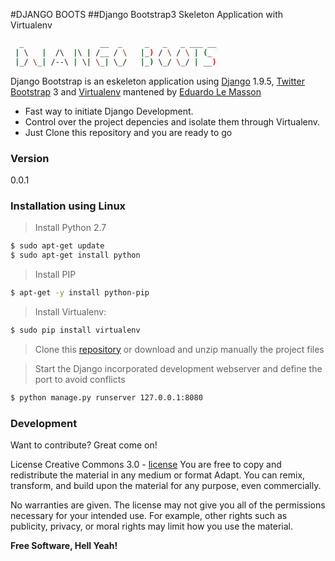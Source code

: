 #DJANGO BOOTS
##Django Bootstrap3 Skeleton Application with Virtualenv

```sh
  _                 __  _     _   _   _ ___ __  
 | \   |  /\  |\ | /__ / \   |_) / \ / \ | (_  
 |_/ \_| /--\ | \| \_| \_/   |_) \_/ \_/ | __) 	
```                                                                                 

Django Bootstrap is an eskeleton application using [Django] 1.9.5, [Twitter Bootstrap] 3 and [Virtualenv] mantened by [Eduardo Le Masson]

  - Fast way to initiate Django Development.
  - Control over the project depencies and isolate them through Virtualenv.
  - Just Clone this repository and you are ready to go

### Version
0.0.1


### Installation using Linux 

>Install Python 2.7
```sh
$ sudo apt-get update
$ sudo apt-get install python
```

>Install PIP
```sh
$ apt-get -y install python-pip
```

>Install Virtualenv:

```sh
$ sudo pip install virtualenv
```
> Clone this [repository] or download and unzip manually the project files 

>Start the Django incorporated development webserver and define the port to avoid conflicts

```sh
$ python manage.py runserver 127.0.0.1:8080
```

### Development

Want to contribute? Great come on!


 

License
Creative Commons 3.0 - [license]
You are free to copy and redistribute the material in any medium or format
Adapt. You can remix, transform, and build upon the material for any purpose, even commercially. 

No warranties are given. The license may not give you all of the permissions necessary for your intended use. For example, other rights such as publicity, privacy, or moral rights may limit how you use the material. 

**Free Software, Hell Yeah!**


   
   [repository]: <https://github.com/edulemasson/django_virtualenv.git>
   [eduardo le masson]: <https://linkedin.com/in/edulemasson>
   [Django]: <https://djangoproject.com>
   [Twitter Bootstrap]: <http://twitter.github.com/bootstrap/>
   [Virtualenv]: https://virtualenv.pypa.io/en/latest/
   [keymaster.js]: <https://github.com/madrobby/keymaster>
   [license]: https://creativecommons.org/licenses/by/3.0/


